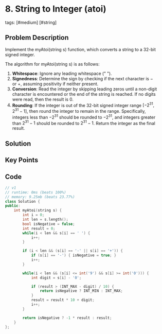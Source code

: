 # 8. String to Integer (atoi)
tags: [#medium] [#string]

## Problem Description


Implement the myAtoi(string s) function, which converts a string to a 32-bit signed integer.

The algorithm for myAtoi(string s) is as follows:

1. **Whitespace**: Ignore any leading whitespace (" ").
2. **Signedness**: Determine the sign by checking if the next character is $-$ or $+$, assuming positivity if neither present.
3. **Conversion**: Read the integer by skipping leading zeros until a non-digit character is encountered or the end of the string is reached. If no digits were read, then the result is $0$.
4. **Rounding**: If the integer is out of the 32-bit signed integer range $[-2^{31}, 2^{31} - 1]$, then round the integer to remain in the range. Specifically, integers less than $-2^{31}$ should be rounded to $-2^{31}$, and integers greater than $2^{31} - 1$ should be rounded to $2^{31} - 1$.
Return the integer as the final result.



## Solution

## Key Points


## Code

```cpp
// v1
// runtime: 0ms (beats 100%)
// memory: 9.25mb (beats 23.77%)
class Solution {
public:
    int myAtoi(string s) {
        int i = 0;
        int len = s.length();
        bool isNegative = false;
        int result = 0;
        while(i < len && s[i] == ' ') {
            i++;
        }

        if (i < len && (s[i] == '-' || s[i] == '+')) {
            if (s[i] == '-') { isNegative = true; }
            i++;
        }

        while(i < len && (s[i] <= int('9') && s[i] >= int('0'))) {
            int digit = s[i] - '0';

            if (result > (INT_MAX - digit) / 10) {
                return isNegative ? INT_MIN : INT_MAX;
            }
            result = result * 10 + digit;
            i++;
        }

        return isNegative ? -1 * result : result;
    }
};

```

